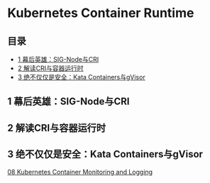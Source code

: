 # Kubernetes Container Runtime


## 目录
- [1 幕后英雄：SIG-Node与CRI](#1-幕后英雄sig-node与cri)
- [2 解读CRI与容器运行时](#2-解读cri与容器运行时)
- [3 绝不仅仅是安全：Kata Containers与gVisor](#3-绝不仅仅是安全kata-containers与gvisor)


## 1 幕后英雄：SIG-Node与CRI


## 2 解读CRI与容器运行时


## 3 绝不仅仅是安全：Kata Containers与gVisor



[08 Kubernetes Container Monitoring and Logging](./08%20Kubernetes%20Container%20Monitoring%20and%20Logging.md)